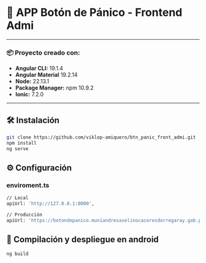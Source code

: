 # 🚨 APP Botón de Pánico - Frontend Admi

---

### 📦 Proyecto creado con:

- **Angular CLI:** 19.1.4  
- **Angular Material** 19.2.14  
- **Node:** 22.13.1  
- **Package Manager:** npm 10.9.2  
- **Ionic:** 7.2.0  

---

## 🛠️ Instalación
```bash
git clone https://github.com/viklop-amiquero/btn_panic_front_admi.git
npm install
ng serve

```

## ⚙️ Configuración
### enviroment.ts
```bash
// Local
apiUrl: 'http://127.0.0.1:8000',

// Producción
apiUrl: 'https://botondepanico.muniandresavelinocaceresdorregaray.gob.pe',
```
## 🚀 Compilación y despliegue en android
```bash
ng build
```

